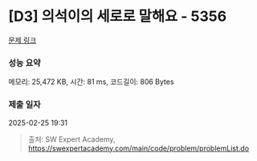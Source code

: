 # [D3] 의석이의 세로로 말해요 - 5356 

[문제 링크](https://swexpertacademy.com/main/code/problem/problemDetail.do?contestProbId=AWVWgkP6sQ0DFAUO) 

### 성능 요약

메모리: 25,472 KB, 시간: 81 ms, 코드길이: 806 Bytes

### 제출 일자

2025-02-25 19:31



> 출처: SW Expert Academy, https://swexpertacademy.com/main/code/problem/problemList.do